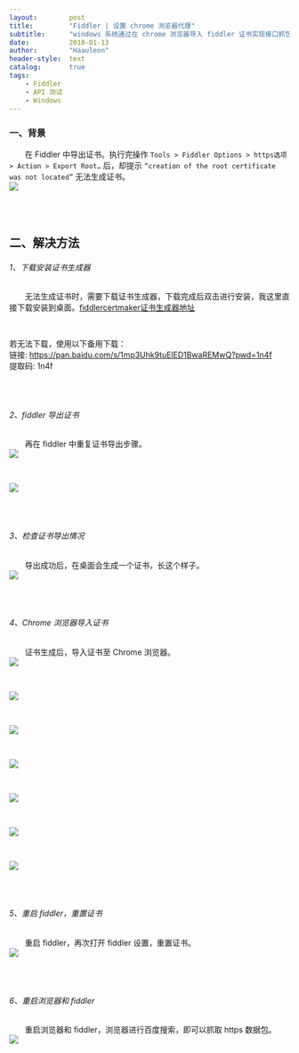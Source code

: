 ```yaml
---
layout:        post
title:         "Fiddler | 设置 chrome 浏览器代理"
subtitle:      "windows 系统通过在 chrome 浏览器导入 fiddler 证书实现接口抓包"
date:          2018-01-13
author:        "Haauleon"
header-style:  text
catalog:       true
tags:
    - Fiddler
    - API 测试
    - Windows
---
```



### 一、背景
&emsp;&emsp;在 Fiddler 中导出证书。执行完操作 `Tools > Fiddler Options > https选项 > Action > Export Root…` 后，却提示 `“creation of the root certificate was not located”` 无法生成证书。           
![](\img\in-post\post-fiddler\2018-01-13-fiddler-chrome-1.png)          

<br>
<br>

## 二、解决方法
###### 1、下载安装证书生成器         
&emsp;&emsp;无法生成证书时，需要下载证书生成器，下载完成后双击进行安装，我这里直接下载安装到桌面。[fiddlercertmaker证书生成器地址](http://www.telerik.com/docs/default-source/fiddler/addons/fiddlercertmaker.exe?sfvrsn=2)       

<br>

若无法下载，使用以下备用下载：    
链接: https://pan.baidu.com/s/1mp3Uhk9tuElED1BwaREMwQ?pwd=1n4f      
提取码: 1n4f    

<br>
<br>

###### 2、fiddler 导出证书       
&emsp;&emsp;再在 fiddler 中重复证书导出步骤。                    
![](\img\in-post\post-fiddler\2018-01-13-fiddler-chrome-2.png)          

<br>
 
![](\img\in-post\post-fiddler\2018-01-13-fiddler-chrome-3.png)            

<br><br>

###### 3、检查证书导出情况        
&emsp;&emsp;导出成功后，在桌面会生成一个证书，长这个样子。         
![](\img\in-post\post-fiddler\2018-01-13-fiddler-chrome-4.png)          

<br><br>

###### 4、Chrome 浏览器导入证书     
&emsp;&emsp;证书生成后，导入证书至 Chrome 浏览器。                  
![](\img\in-post\post-fiddler\2018-01-13-fiddler-chrome-5.png)          

<br>

![](\img\in-post\post-fiddler\2018-01-13-fiddler-chrome-6.png)       

<br>
 
![](\img\in-post\post-fiddler\2018-01-13-fiddler-chrome-7.png)       

<br>

![](\img\in-post\post-fiddler\2018-01-13-fiddler-chrome-8.png)       

<br>   

![](\img\in-post\post-fiddler\2018-01-13-fiddler-chrome-9.png)       

<br>

![](\img\in-post\post-fiddler\2018-01-13-fiddler-chrome-10.png)       

<br> 

![](\img\in-post\post-fiddler\2018-01-13-fiddler-chrome-11.png)          

<br><br>

###### 5、重启 fiddler，重置证书        
&emsp;&emsp;重启 fiddler，再次打开 fiddler 设置，重置证书。        
![](\img\in-post\post-fiddler\2018-01-13-fiddler-chrome-12.png)         

<br><br>  

###### 6、重启浏览器和 fiddler    
&emsp;&emsp;重启浏览器和 fiddler，浏览器进行百度搜索，即可以抓取 https 数据包。               
![](\img\in-post\post-fiddler\2018-01-13-fiddler-chrome-13.png) 









